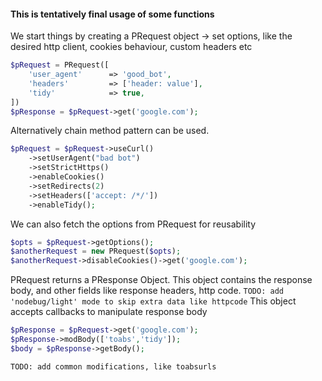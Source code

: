 #### This is tentatively final usage of some functions


We start things by creating a PRequest object 
-> set options, like the desired http client, cookies behaviour, custom headers etc
```php
$pRequest = PRequest([
    'user_agent'      => 'good_bot',
    'headers'         => ['header: value'],
    'tidy'            => true,
])
$pResponse = $pRequest->get('google.com');

```
Alternatively chain method pattern can be used.
```php
$pRequest = $pRequest->useCurl()
    ->setUserAgent("bad bot")
    ->setStrictHttps()
    ->enableCookies()
    ->setRedirects(2)
    ->setHeaders(['accept: /*/'])
    ->enableTidy();
```
We can also fetch the options from PRequest for reusability
```php
$opts = $pRequest->getOptions();
$anotherRequest = new PRequest($opts);
$anotherRequest->disableCookies()->get('google.com');
```


PRequest returns a PResponse Object.
This object contains the response body, and other fields like response headers, http code. 
`TODO: add 'nodebug/light' mode to skip extra data like httpcode`
This object accepts callbacks to manipulate response body
```php
$pResponse = $pRequest->get('google.com');
$pResponse->modBody(['toabs','tidy']);
$body = $pResponse->getBody();
```
`TODO: add common modifications, like toabsurls`



